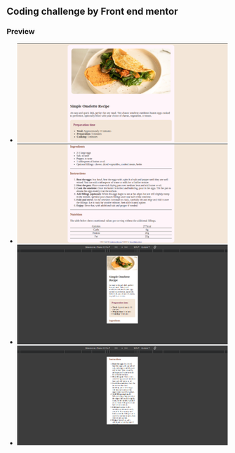 
## Coding challenge by Front end mentor

### Preview

- <img src="./screenshots/Screenshot from 2024-07-13 13-25-32.png">
- <img src="./screenshots/Screenshot from 2024-07-13 13-25-42.png">
- <img src="./screenshots/Screenshot from 2024-07-13 13-25-57.png">
- <img src="./screenshots/Screenshot from 2024-07-13 13-26-09.png">
